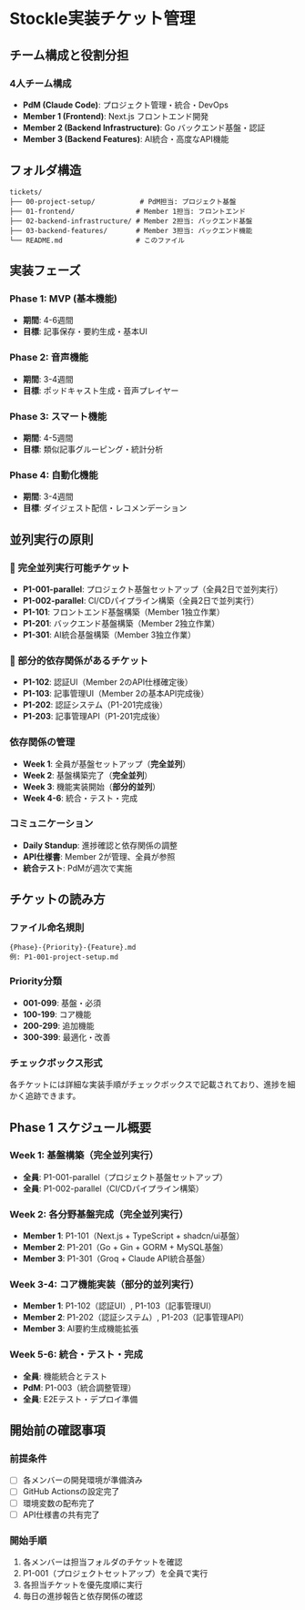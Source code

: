 # Stockle実装チケット管理

## チーム構成と役割分担

### 4人チーム構成
- **PdM (Claude Code)**: プロジェクト管理・統合・DevOps
- **Member 1 (Frontend)**: Next.js フロントエンド開発
- **Member 2 (Backend Infrastructure)**: Go バックエンド基盤・認証
- **Member 3 (Backend Features)**: AI統合・高度なAPI機能

## フォルダ構造

```
tickets/
├── 00-project-setup/           # PdM担当: プロジェクト基盤
├── 01-frontend/               # Member 1担当: フロントエンド
├── 02-backend-infrastructure/ # Member 2担当: バックエンド基盤
├── 03-backend-features/       # Member 3担当: バックエンド機能
└── README.md                  # このファイル
```

## 実装フェーズ

### Phase 1: MVP (基本機能)
- **期間**: 4-6週間
- **目標**: 記事保存・要約生成・基本UI

### Phase 2: 音声機能
- **期間**: 3-4週間
- **目標**: ポッドキャスト生成・音声プレイヤー

### Phase 3: スマート機能
- **期間**: 4-5週間
- **目標**: 類似記事グルーピング・統計分析

### Phase 4: 自動化機能
- **期間**: 3-4週間
- **目標**: ダイジェスト配信・レコメンデーション

## 並列実行の原則

### 🚀 完全並列実行可能チケット
- **P1-001-parallel**: プロジェクト基盤セットアップ（全員2日で並列実行）
- **P1-002-parallel**: CI/CDパイプライン構築（全員2日で並列実行）
- **P1-101**: フロントエンド基盤構築（Member 1独立作業）
- **P1-201**: バックエンド基盤構築（Member 2独立作業）
- **P1-301**: AI統合基盤構築（Member 3独立作業）

### 🔗 部分的依存関係があるチケット
- **P1-102**: 認証UI（Member 2のAPI仕様確定後）
- **P1-103**: 記事管理UI（Member 2の基本API完成後）
- **P1-202**: 認証システム（P1-201完成後）
- **P1-203**: 記事管理API（P1-201完成後）

### 依存関係の管理
- **Week 1**: 全員が基盤セットアップ（**完全並列**）
- **Week 2**: 基盤構築完了（**完全並列**）
- **Week 3**: 機能実装開始（**部分的並列**）
- **Week 4-6**: 統合・テスト・完成

### コミュニケーション
- **Daily Standup**: 進捗確認と依存関係の調整
- **API仕様書**: Member 2が管理、全員が参照
- **統合テスト**: PdMが週次で実施

## チケットの読み方

### ファイル命名規則
```
{Phase}-{Priority}-{Feature}.md
例: P1-001-project-setup.md
```

### Priority分類
- **001-099**: 基盤・必須
- **100-199**: コア機能
- **200-299**: 追加機能
- **300-399**: 最適化・改善

### チェックボックス形式
各チケットには詳細な実装手順がチェックボックスで記載されており、進捗を細かく追跡できます。

## Phase 1 スケジュール概要

### Week 1: 基盤構築（**完全並列実行**）
- **全員**: P1-001-parallel（プロジェクト基盤セットアップ）
- **全員**: P1-002-parallel（CI/CDパイプライン構築）

### Week 2: 各分野基盤完成（**完全並列実行**）
- **Member 1**: P1-101（Next.js + TypeScript + shadcn/ui基盤）
- **Member 2**: P1-201（Go + Gin + GORM + MySQL基盤）
- **Member 3**: P1-301（Groq + Claude API統合基盤）

### Week 3-4: コア機能実装（**部分的並列実行**）
- **Member 1**: P1-102（認証UI）, P1-103（記事管理UI）
- **Member 2**: P1-202（認証システム）, P1-203（記事管理API）
- **Member 3**: AI要約生成機能拡張

### Week 5-6: 統合・テスト・完成
- **全員**: 機能統合とテスト
- **PdM**: P1-003（統合調整管理）
- **全員**: E2Eテスト・デプロイ準備

## 開始前の確認事項

### 前提条件
- [ ] 各メンバーの開発環境が準備済み
- [ ] GitHub Actionsの設定完了
- [ ] 環境変数の配布完了
- [ ] API仕様書の共有完了

### 開始手順
1. 各メンバーは担当フォルダのチケットを確認
2. P1-001（プロジェクトセットアップ）を全員で実行
3. 各担当チケットを優先度順に実行
4. 毎日の進捗報告と依存関係の確認